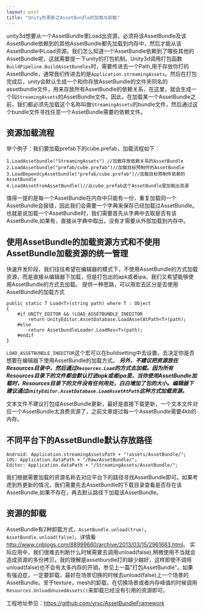 ```yaml
---
layout: post
title: "Unity热更新之AssetBundle的加载与卸载"
---
```


unity3d想要从一个AssetBundle里Load出资源，必须将该AssetBundle及该AssetBundle依赖到的其他AssetBundle都先加载到内存中，然后才能从该AssetBundle中Load资源。我们怎么知道一个AssetBundle依赖到了哪些其他的AssetBundle呢，这就需要提一下unity的打包机制。Unity3d调用打包函数`BuildPipeline.BuildAssetBundles`时，需要传进去一个Path,用于存放你打的AssetBundle，通常我们传进去的是`Application.streamingAssets`。然后在打包完成后，unity会默认生成一个和你存放AssetBundle的文件夹同名的assetbundle文件，用来存放所有AssetBundle的依赖关系，在这里，就会生成一个叫`StreamingAssets`的AssetBundle文件。因此，在加载某一个AssetBundle之前，我们都必须先加载这个名称叫做`StreamingAssets`的bundle文件，然后通过这个bundle文件寻找任意一个AssetBundle需要的依赖文件。

## 资源加载流程
举个例子：我们要加载prefab下的cube.prefab，加载流程如下：

```
1.LoadAssetbundle("StreamingAssets") //加载存放依赖关系的AssetBundle
2.LoadAssetbundle("prefab/cube.prefab")//加载目标预制件的AssetBundle
3.LoadDependcyAssetbundle("prefab/cube.prefab")//加载目标预制件依赖的AssetBundle
4.LoadAssetFromAssetBundle()//从cube.prefab这个AssetBundle里加载出资源
```
值得一提的是每一个AssetBundle在内存中只能有一份，重复加载同一个AssetBundle会报错，因此我们会需要一个字典来保存已经加载过AssetBundle。也就是说加载一个AssetBundle时，我们需要首先从字典中去取是否有该AssetBundle,如果有，直接从字典中取出，没有才需要从外部加载到内存中。

## 使用AssetBundle的加载资源方式和不使用AssetBundle加载资源的统一管理
快速开发阶段，我们往往希望在编辑器的模式下，不使用AssetBundle的方式加载资源，而是直接从编辑器下加载，但是打包出的apk或者ipa，我们又希望能够使用AssetBundle的方式去加载。
提供一种思路，可以用宏去区分是否使用AssetBundle的加载方式
```
public static T Load<T>(string path) where T : Object
{
	#if UNITY_EDITOR && !LOAD_ASSETBUNDLE_INEDITOR
		return UnityEditor.AssetDatabase.LoadAssetAtPath<T>(path);
	#else
		return AssetbundleLoader.LoadRes<T>(path);
	#endif
}
```
`LOAD_ASSETBUNDLE_INEDITOR`这个宏可以在buildsetting中去设置，去决定你是否想要在编辑器下使用AssetBundle的加载方式。
***另外，不建议把资源放在Resources目录中，然后通过`Resources.Load`的方式去加载。因为所有Resources目录下的文件都会默认打进apk或者ipa里，当你使用AssetBundle加载时，Resources目录下的文件没有任何用处，白白增加了包的大小。编辑器下建议通过`UnityEditor.AssetDatabase.LoadAssetAtPath`这种方式加载资源。***

文本文件不建议打包成AssetBundle更新，最好是直接下载更新，一个文本文件对应一个AssetBundle太浪费资源了，之前文章提过每一个AssetBundle需要4kb的内存。

## 不同平台下的AssetBundle默认存放路径

```
Android: Application.streamingAssetsPath + "!assets/AssetBundle/";
iOS: Application.dataPath + "/Raw/AssetBundle/";
Editor: Application.dataPath + "/StreamingAssets/AssetBundle/";
```
我们根据需要加载的资源名称去对应平台下的路径寻找AssetBundle即可。如果考虑到热更新的情况，我们需要先去AssetBundle的下载目录查看是否存在该AssetBundle,如果不存在，再去默认路径下加载该AssetBundle。

## 资源的卸载
AssetBundle有2种卸载方式，`AssetBundle.unload(true)`，`AssetBundle.unload(false)`。详情看<http://www.cnblogs.com/88999660/archive/2013/03/15/2961663.html>。
实际应用中，我们很难去判断什么时候需要去调用unload(false),稍微使用不当就会造成资源的多份拷贝。我的理解是assetbundle打的越少越好，这样即使不调用unload(false)也不会有太多内存的开销，参见上一篇"打包AssetBundle"。如果有强迫症，一定要卸载，最好在场景切换的时候去unload(false)上一个场景的AssetBundle。至于texture，mesh的卸载，在切换场景或者内存峰值的时候调用`Resources.UnloadUnusedAssets()`来卸载已经没有引用的资源即可。

工程地址参见：<https://github.com/yrsc/AssetBundleFramework>